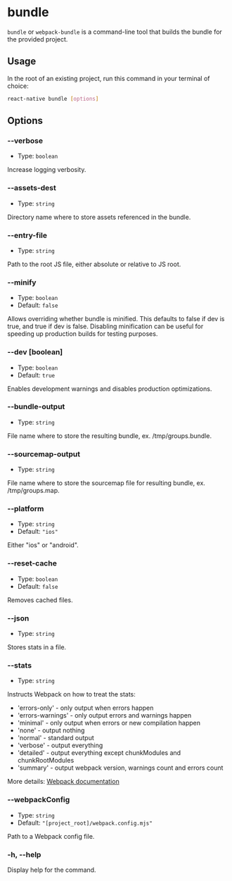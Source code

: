
# bundle

`bundle` or `webpack-bundle` is a command-line tool that builds the bundle for the provided project.

## Usage

In the root of an existing project, run this command in your terminal of choice:

```bash
react-native bundle [options]
```

## Options

### --verbose

- Type: `boolean`

Increase logging verbosity.

### --assets-dest <path>

- Type: `string`

Directory name where to store assets referenced in the bundle.

### --entry-file <path>

- Type: `string`

Path to the root JS file, either absolute or relative to JS root.

### --minify

- Type: `boolean`
- Default: `false`

Allows overriding whether bundle is minified. This defaults to false if dev is true, and true if dev is false. Disabling minification can be useful for speeding up production builds for testing purposes.

### --dev [boolean]

- Type: `boolean`
- Default: `true`

Enables development warnings and disables production optimizations.

### --bundle-output <path>

- Type: `string`

File name where to store the resulting bundle, ex. /tmp/groups.bundle.

### --sourcemap-output <path>

- Type: `string`

File name where to store the sourcemap file for resulting bundle, ex. /tmp/groups.map.

### --platform <path>

- Type: `string`
- Default: `"ios"`

Either "ios" or "android".

### --reset-cache

- Type: `boolean`
- Default: `false`

Removes cached files.

### --json <statsFile>

- Type: `string`

Stores stats in a file.

### --stats <preset>

- Type: `string`

Instructs Webpack on how to treat the stats:

- 'errors-only' - only output when errors happen
- 'errors-warnings' - only output errors and warnings happen
- 'minimal' - only output when errors or new compilation happen
- 'none' - output nothing
- 'normal' - standard output
- 'verbose' - output everything
- 'detailed' - output everything except chunkModules and chunkRootModules
- 'summary' - output webpack version, warnings count and errors count

More details: [Webpack documentation](https://webpack.js.org/configuration/stats/)

### --webpackConfig <path>

- Type: `string`
- Default: `"[project_root]/webpack.config.mjs"`

Path to a Webpack config file.

### -h, --help

Display help for the command.
